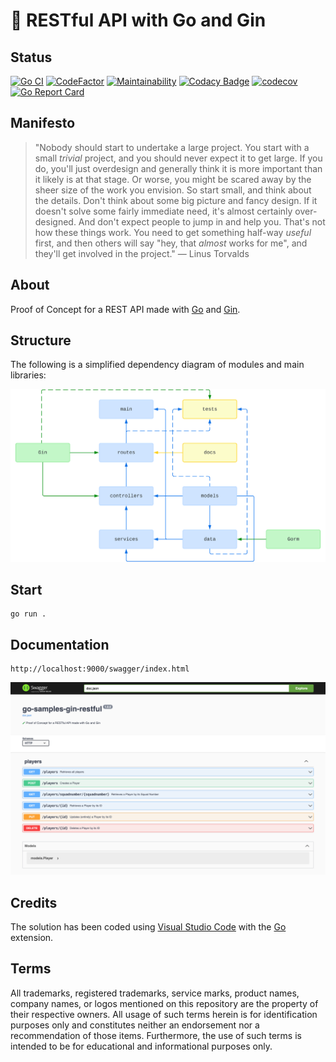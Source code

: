 # 🧪 RESTful API with Go and Gin

## Status

[![Go CI](https://github.com/nanotaboada/go-samples-gin-restful/actions/workflows/go.yml/badge.svg)](https://github.com/nanotaboada/go-samples-gin-restful/actions/workflows/go.yml) [![CodeFactor](https://www.codefactor.io/repository/github/nanotaboada/go-samples-gin-restful/badge)](https://www.codefactor.io/repository/github/nanotaboada/go-samples-gin-restful) [![Maintainability](https://api.codeclimate.com/v1/badges/1b5dacaa84ed5770e9dc/maintainability)](https://codeclimate.com/github/nanotaboada/go-samples-gin-restful/maintainability) [![Codacy Badge](https://app.codacy.com/project/badge/Grade/e2b234e8182d4a0f8efb9da619e1dc26)](https://app.codacy.com/gh/nanotaboada/go-samples-gin-restful/dashboard?utm_source=gh&utm_medium=referral&utm_content=&utm_campaign=Badge_grade) [![codecov](https://codecov.io/gh/nanotaboada/go-samples-gin-restful/graph/badge.svg?token=i37VDcDWwx)](https://codecov.io/gh/nanotaboada/go-samples-gin-restful) [![Go Report Card](https://goreportcard.com/badge/github.com/nanotaboada/go-samples-gin-restful)](https://goreportcard.com/report/github.com/nanotaboada/go-samples-gin-restful)

## Manifesto

> "Nobody should start to undertake a large project. You start with a small _trivial_ project, and you should never expect it to get large. If you do, you'll just overdesign and generally think it is more important than it likely is at that stage. Or worse, you might be scared away by the sheer size of the work you envision. So start small, and think about the details. Don't think about some big picture and fancy design. If it doesn't solve some fairly immediate need, it's almost certainly over-designed. And don't expect people to jump in and help you. That's not how these things work. You need to get something half-way _useful_ first, and then others will say "hey, that _almost_ works for me", and they'll get involved in the project." — Linus Torvalds

## About

Proof of Concept for a REST API made with [Go](https://go.dev/) and [Gin](https://gin-gonic.com/).

## Structure

The following is a simplified dependency diagram of modules and main libraries:

![Dependency Diagram](go-samples-gin-restful.svg)

## Start

```console
go run .
```

## Documentation

```console
http://localhost:9000/swagger/index.html
```

![API Documentation](go-samples-gin-restful-swagger.png)

## Credits

The solution has been coded using [Visual Studio Code](https://code.visualstudio.com/) with the [Go](https://marketplace.visualstudio.com/items?itemName=golang.go) extension.

## Terms

All trademarks, registered trademarks, service marks, product names, company names, or logos mentioned on this repository are the property of their respective owners. All usage of such terms herein is for identification purposes only and constitutes neither an endorsement nor a recommendation of those items. Furthermore, the use of such terms is intended to be for educational and informational purposes only.

